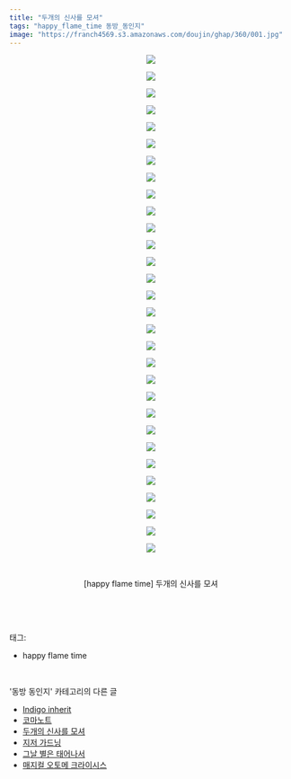 ```yaml
---
title: "두개의 신사를 모셔"
tags: "happy_flame_time 동방_동인지"
image: "https://franch4569.s3.amazonaws.com/doujin/ghap/360/001.jpg"
---
```

<div class="article">
<p style="text-align: center; clear: none; float: none;"><img src="{{ site.imgserver2 }}/ghap/360/001.jpg"/></p>
<p style="text-align: center; clear: none; float: none;"><img src="{{ site.imgserver2 }}/ghap/360/002.jpg"/></p>
<p style="text-align: center; clear: none; float: none;"><img src="{{ site.imgserver2 }}/ghap/360/003.jpg"/></p>
<p style="text-align: center; clear: none; float: none;"><img src="{{ site.imgserver2 }}/ghap/360/004.jpg"/></p>
<p style="text-align: center; clear: none; float: none;"><img src="{{ site.imgserver2 }}/ghap/360/005.jpg"/></p>
<p style="text-align: center; clear: none; float: none;"><img src="{{ site.imgserver2 }}/ghap/360/006.jpg"/></p>
<p style="text-align: center; clear: none; float: none;"><img src="{{ site.imgserver2 }}/ghap/360/007.jpg"/></p>
<p style="text-align: center; clear: none; float: none;"><img src="{{ site.imgserver2 }}/ghap/360/008.jpg"/></p>
<p style="text-align: center; clear: none; float: none;"><img src="{{ site.imgserver2 }}/ghap/360/009.jpg"/></p>
<p style="text-align: center; clear: none; float: none;"><img src="{{ site.imgserver2 }}/ghap/360/010.jpg"/></p>
<p style="text-align: center; clear: none; float: none;"><img src="{{ site.imgserver2 }}/ghap/360/011.jpg"/></p>
<p style="text-align: center; clear: none; float: none;"><img src="{{ site.imgserver2 }}/ghap/360/012.jpg"/></p>
<p style="text-align: center; clear: none; float: none;"><img src="{{ site.imgserver2 }}/ghap/360/013.jpg"/></p>
<p style="text-align: center; clear: none; float: none;"><img src="{{ site.imgserver2 }}/ghap/360/014.jpg"/></p>
<p style="text-align: center; clear: none; float: none;"><img src="{{ site.imgserver2 }}/ghap/360/015.jpg"/></p>
<p style="text-align: center; clear: none; float: none;"><img src="{{ site.imgserver2 }}/ghap/360/016.jpg"/></p>
<p style="text-align: center; clear: none; float: none;"><img src="{{ site.imgserver2 }}/ghap/360/017.jpg"/></p>
<p style="text-align: center; clear: none; float: none;"><img src="{{ site.imgserver2 }}/ghap/360/018.jpg"/></p>
<p style="text-align: center; clear: none; float: none;"><img src="{{ site.imgserver2 }}/ghap/360/019.jpg"/></p>
<p style="text-align: center; clear: none; float: none;"><img src="{{ site.imgserver2 }}/ghap/360/020.jpg"/></p>
<p style="text-align: center; clear: none; float: none;"><img src="{{ site.imgserver2 }}/ghap/360/021.jpg"/></p>
<p style="text-align: center; clear: none; float: none;"><img src="{{ site.imgserver2 }}/ghap/360/022.jpg"/></p>
<p style="text-align: center; clear: none; float: none;"><img src="{{ site.imgserver2 }}/ghap/360/023.jpg"/></p>
<p style="text-align: center; clear: none; float: none;"><img src="{{ site.imgserver2 }}/ghap/360/024.jpg"/></p>
<p style="text-align: center; clear: none; float: none;"><img src="{{ site.imgserver2 }}/ghap/360/025.jpg"/></p>
<p style="text-align: center; clear: none; float: none;"><img src="{{ site.imgserver2 }}/ghap/360/026.jpg"/></p>
<p style="text-align: center; clear: none; float: none;"><img src="{{ site.imgserver2 }}/ghap/360/027.jpg"/></p>
<p style="text-align: center; clear: none; float: none;"><img src="{{ site.imgserver2 }}/ghap/360/028.jpg"/></p>
<p style="text-align: center; clear: none; float: none;"><img src="{{ site.imgserver2 }}/ghap/360/029.jpg"/></p>
<p style="text-align: center; clear: none; float: none;"><img src="{{ site.imgserver2 }}/ghap/360/030.jpg"/></p>
<p style="text-align: center; clear: none; float: none;"><br/></p>
<p style="text-align: center; clear: none; float: none;">[happy flame time] 두개의 신사를 모셔</p>
<p><br/></p>
</div><br/>
<div class="tagTrail">
<p>태그: </p>
<ul>
<li>happy flame time</li>
</ul>
</div><br/>
<div class="another">
<p>'동방 동인지' 카테고리의 다른 글</p>
<ul>
<li><a href="/ghap_362">Indigo inherit</a></li>
<li><a href="/ghap_361">코마노트</a></li>
<li><a href="/ghap_360">두개의 신사를 모셔</a></li>
<li><a href="/ghap_359">지저 가드닝</a></li>
<li><a href="/ghap_358">그날 별은 태어나서</a></li>
<li><a href="/ghap_357">매지컬 오토메 크라이시스</a></li>
</ul>
</div><br/>
<div class="cb_module cb_fluid">
<div class="cb_wrt cb_profile">
</div><!-- commentList close -->
</div><br/>
